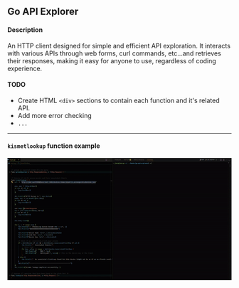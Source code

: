 ## Go API Explorer

#### Description
An HTTP client designed for simple and efficient API exploration. It interacts with various APIs through web forms, curl commands, etc...and retrieves their responses, making it easy for anyone to use, 
regardless of coding experience.

#### TODO
- Create HTML `<div>` sections to contain each function and it's related API.
- Add more error checking
- `...`

---

#### `kismetlookup` function example
![kismetlookup Function Example](https://github.com/jim3/go-api-explorer/blob/main/kismet_lookup_function.gif?raw=true)
